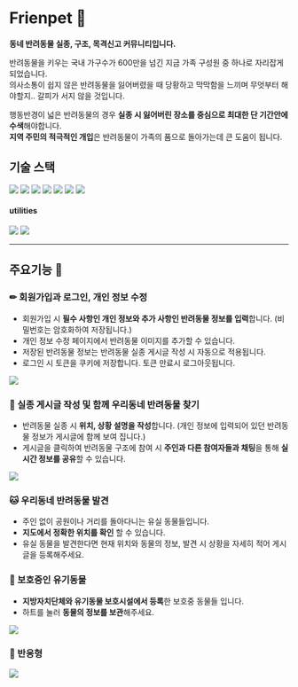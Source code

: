 # Frienpet 🐾
**동네 반려동물 실종, 구조, 목격신고 커뮤니티입니다.**  

반려동물을 키우는 국내 가구수가 600만을 넘긴 지금 가족 구성원 중 하나로 자리잡게 되었습니다.   
의사소통이 쉽지 않은 반려동물을 잃어버렸을 때 당황하고 막막함을 느끼며 무엇부터 해야할지.. 갈피가 서지 않을 것입니다.   

행동반경이 넓은 반려동물의 경우 **실종 시 잃어버린 장소를 중심으로 최대한 단 기간안에 수색**해야합니다.   
**지역 주민의 적극적인 개입**은 반려동물이 가족의 품으로 돌아가는데 큰 도움이 됩니다.   


## 기술 스택
<div align="left">
	<img src="https://img.shields.io/badge/TypeScript-3178C6?style=flat&logo=TypeScript&logoColor=white" />
	<img src="https://img.shields.io/badge/React-61DAFB?style=flat&logo=React&logoColor=white" />
	<img src="https://img.shields.io/badge/Redux-764ABC?style=flat&logo=Redux&logoColor=white" />
	<img src="https://img.shields.io/badge/HTML5-E34F26?style=flat&logo=HTML5&logoColor=white" />
	<img src="https://img.shields.io/badge/PostCSS-FF6C37?style=flat&logo=PostCSS&logoColor=white" />
	<img src="https://img.shields.io/badge/Node.js-339933?style=flat&logo=Node.js&logoColor=white" />
	<img src="https://img.shields.io/badge/MySQL-4479A1?style=flat&logo=MySQL&logoColor=white" />
</div>

#### utilities
<div align="left">
	<img src="https://img.shields.io/badge/Google Maps-4285F4?style=flat&logo=Google Maps&logoColor=white" />
	<img src="https://img.shields.io/badge/Socket.io-010101?style=flat&logo=Socket.io&logoColor=white" />
</div>

---------------------------------------

## 주요기능 📖
### ✏ 회원가입과 로그인, 개인 정보 수정
+ 회원가입 시 **필수 사항인 개인 정보와 추가 사항인 반려동물 정보를 입력**합니다. (비밀번호는 암호화하여 저장됩니다.)
+ 개인 정보 수정 페이지에서 반려동물 이미지를 추가할 수 있습니다.
+ 저장된 반려동물 정보는 반려동물 실종 게시글 작성 시 자동으로 적용됩니다.
+ 로그인 시 토큰을 쿠키에 저장합니다. 토큰 만료시 로그아웃됩니다.
<img src="https://user-images.githubusercontent.com/88491427/194262207-64fb07b3-c913-4da5-bf52-df9b9ce5920f.gif">

### 🐶 실종 게시글 작성 및 함께 우리동네 반려동물 찾기
+ 반려동물 실종 시 **위치, 상황 설명을 작성**합니다. (개인 정보에 입력되어 있던 반려동물 정보가 게시글에 함께 보여 집니다.)
+ 게시글을 클릭하여 반려동물 구조에 참여 시 **주인과 다른 참여자들과 채팅**을 통해 **실시간 정보를 공유**할 수 있습니다.
<img src="https://user-images.githubusercontent.com/88491427/194482871-c07c6a10-08af-45c4-9906-b05fab30b849.gif">

### 🐱 우리동네 반려동물 발견
+ 주인 없이 공원이나 거리를 돌아다니는 유실 동물들입니다.
+ **지도에서 정확한 위치를 확인** 할 수 있습니다.
+ 유실 동물을 발견한다면 현재 위치와 동물의 정보, 발견 시 상황을 자세히 적어 게시글을 등록해주세요.

### 🐾 보호중인 유기동물
+ **지방자치단체와 유기동물 보호시설에서 등록**한 보호중 동물들 입니다.
+ 하트를 눌러 **동물의 정보를 보관**해주세요.
<img src="https://user-images.githubusercontent.com/88491427/194487307-544bd879-71f6-4d44-98e3-7dacc98042f7.gif">

### 📱 반응형
<img src="https://user-images.githubusercontent.com/88491427/194500359-6a0a2dd2-ad24-4d27-8652-9a6efd0642d3.gif">


